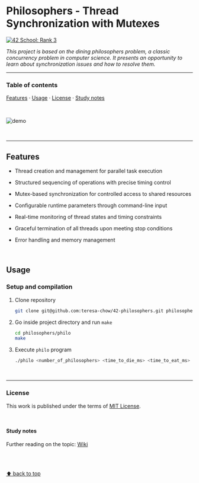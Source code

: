 # Philosophers - Thread Synchronization with Mutexes
[![42 School: Rank 3](https://img.shields.io/badge/42%20School-Rank%203-%2315bbbb)](https://www.42network.org/)

_This project is based on the dining philosophers problem, a classic concurrency problem in computer science. It presents an opportunity to learn about synchronization issues and how to resolve them._

___


### Table of contents
[Features](#features) · [Usage](#usage) · [License](#license) · [Study notes](#study-notes)

</br>

![demo](./philosophers.gif)

</br>

___

## Features

- Thread creation and management for parallel task execution

- Structured sequencing of operations with precise timing control

- Mutex-based synchronization for controlled access to shared resources

- Configurable runtime parameters through command-line input

- Real-time monitoring of thread states and timing constraints

- Graceful termination of all threads upon meeting stop conditions

- Error handling and memory management


</br>

## Usage
### Setup and compilation

1. Clone repository
    ```bash
    git clone git@github.com:teresa-chow/42-philosophers.git philosophers
    ```

2. Go inside project directory and run `make`
    ```bash
    cd philosophers/philo
    make
    ```

3. Execute `philo` program
    ```bash
    ./philo <number_of_philosophers> <time_to_die_ms> <time_to_eat_ms> <time_to_sleep_ms> [number_of_times_each_philosopher_must_eat]
    ```

</br>

___

### License
This work is published under the terms of [MIT License](./LICENSE).

</br>

#### Study notes

Further reading on the topic: [Wiki](https://github.com/teresa-chow/42-philosophers/wiki)

</br></br>

[⬆ back to top](#philosophers---thread-synchronization-with-mutexes)
